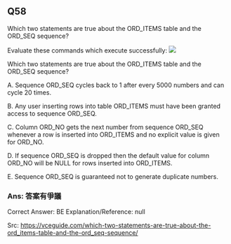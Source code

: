 ## Q58

Which two statements are true about the ORD_ITEMS table and the ORD_SEQ sequence?

Evaluate these commands which execute successfully:
![](img/i058-1.png)

Which two statements are true about the ORD_ITEMS table and the ORD_SEQ sequence?

A. Sequence ORD_SEQ cycles back to 1 after every 5000 numbers and can cycle 20 times.

B. Any user inserting rows into table ORD_ITEMS must have been granted access to sequence ORD_SEQ.

C. Column ORD_NO gets the next number from sequence ORD_SEQ whenever a row is inserted into ORD_ITEMS and no explicit value is given for ORD_NO.

D. If sequence ORD_SEQ is dropped then the default value for column ORD_NO will be NULL for rows inserted into ORD_ITEMS.

E. Sequence ORD_SEQ is guaranteed not to generate duplicate numbers.

### Ans:     **答案有爭議**

Correct Answer: BE
Explanation/Reference: null

Src: https://vceguide.com/which-two-statements-are-true-about-the-ord_items-table-and-the-ord_seq-sequence/